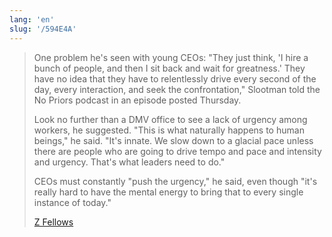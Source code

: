 ```yaml
---
lang: 'en'
slug: '/594E4A'
---
```


> One problem he's seen with young CEOs: "They just think, 'I hire a bunch of people, and then I sit back and wait for greatness.' They have no idea that they have to relentlessly drive every second of the day, every interaction, and seek the confrontation," Slootman told the No Priors podcast in an episode posted Thursday.
>
> Look no further than a DMV office to see a lack of urgency among workers, he suggested. "This is what naturally happens to human beings," he said. "It's innate. We slow down to a glacial pace unless there are people who are going to drive tempo and pace and intensity and urgency. That's what leaders need to do."
>
> CEOs must constantly "push the urgency," he said, even though "it's really hard to have the mental energy to bring that to every single instance of today."
>
> [Z Fellows](https://twitter.com/ZFellows_/status/1798863966065856830)
